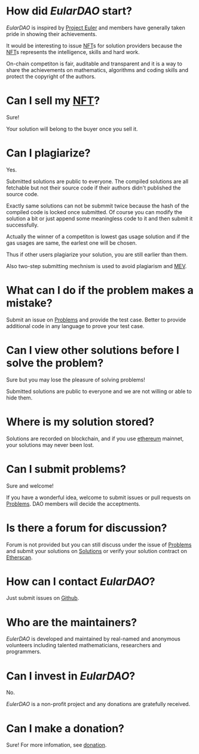 # How did *EularDAO* start?

*EularDAO* is inspired by [Project Euler](https://projecteuler.net) and members have generally taken pride in showing their achievements.

It would be interesting to issue [NFT](https://en.wikipedia.org/wiki/Non-fungible_token)s for solution providers because the [NFT](https://en.wikipedia.org/wiki/Non-fungible_token)s represents the intelligence, skills and hard work.

On-chain competiton is fair, auditable and transparent and it is a way to share the achievements on mathematics, algorithms and coding skills and protect the copyright of the authors.

# Can I sell my [NFT](https://en.wikipedia.org/wiki/Non-fungible_token)? 

Sure!

Your solution will belong to the buyer once you sell it.

# Can I plagiarize?

Yes.

Submitted solutions are public to everyone. The compiled solutions are all fetchable but not their source code if their authors didn't published the source code.

Exactly same solutions can not be submmit twice because the hash of the compiled code is locked once submitted. Of course you can modify the solution a bit or just append some meaningless code to it and then submit it successfully.

Actually the winner of a competiton is lowest gas usage solution and if the gas usages are same, the earlest one will be chosen.

Thus if other users plagiarize your solution, you are still earlier than them.

Also two-step submitting mechnism is used to avoid plagiarism and [MEV](https://github.com/flashbots/mev-research).

# What can I do if the problem makes a mistake?

Submit an issue on [Problems](https://github.com/EulerDAO/problems) and provide the test case. Better to provide additional code in any language to prove your test case.

# Can I view other solutions before I solve the problem?

Sure but you may lose the pleasure of solving problems!

Submitted solutions are public to everyone and we are not willing or able to hide them.

# Where is my solution stored?

Solutions are recorded on blockchain, and if you use [ethereum](https://ethereum.org/) mainnet, your solutions may never been lost.

# Can I submit problems?

Sure and welcome!

If you have a wonderful idea, welcome to submit issues or pull requests on [Problems](https://github.com/EulerDAO/problems). DAO members will decide the acceptments.

# Is there a forum for discussion?

Forum is not provided but you can still discuss under the issue of [Problems](https://github.com/EulerDAO/problems) and submit your solutions on [Solutions](https://github.com/EulerDAO/solutions) or verify your solution contract on [Etherscan](https://etherscan.io/).

# How can I contact *EularDAO*?

Just submit issues on [Github](https://github.com/EulerDAO).

# Who are the maintainers?

*EulerDAO* is developed and maintained by real-named and anonymous volunteers including talented mathematicians, researchers and programmers.

# Can I invest in *EularDAO*?

No.

*EulerDAO* is a non-profit project and any donations are gratefully received.

# Can I make a donation?

Sure! For more infomation, see [donation](/donation).
